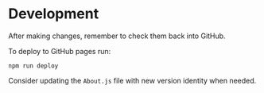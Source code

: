 # Development
After making changes, remember to check them back into GitHub.

To deploy to GitHub pages run:

```
npm run deploy
```

Consider updating the `About.js` file with new version identity when needed.
